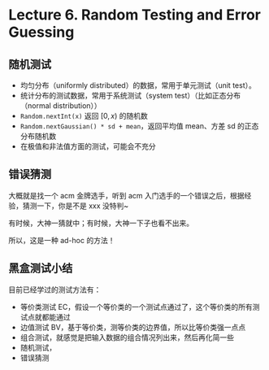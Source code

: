 # Lecture 6. Random Testing and Error Guessing

## 随机测试

*   均匀分布（uniformly distributed）的数据，常用于单元测试（unit test）。
*   统计分布的测试数据，常用于系统测试（system test）（比如正态分布（normal distribution））
*   `Random.nextInt(x)` 返回 $[0, x)$ 的随机数
*   `Random.nextGaussian() * sd + mean`，返回平均值 mean、方差 sd 的正态分布随机数
*   在极值和非法值方面的测试，可能会不充分

## 错误猜测

大概就是找一个 acm 金牌选手，听到 acm 入门选手的一个错误之后，根据经验，猜测一下，你是不是 xxx 没特判~

有时候，大神一猜就中；有时候，大神一下子也看不出来。

所以，这是一种 ad-hoc 的方法！

## 黑盒测试小结

目前已经学过的测试方法有：

*   等价类测试 EC，假设一个等价类的一个测试点通过了，这个等价类的所有测试点就都能通过
*   边值测试 BV，基于等价类，测等价类的边界值，所以比等价类强一点点
*   组合测试，就感觉是把输入数据的组合情况列出来，然后再化简一些
*   随机测试，
*   错误猜测
